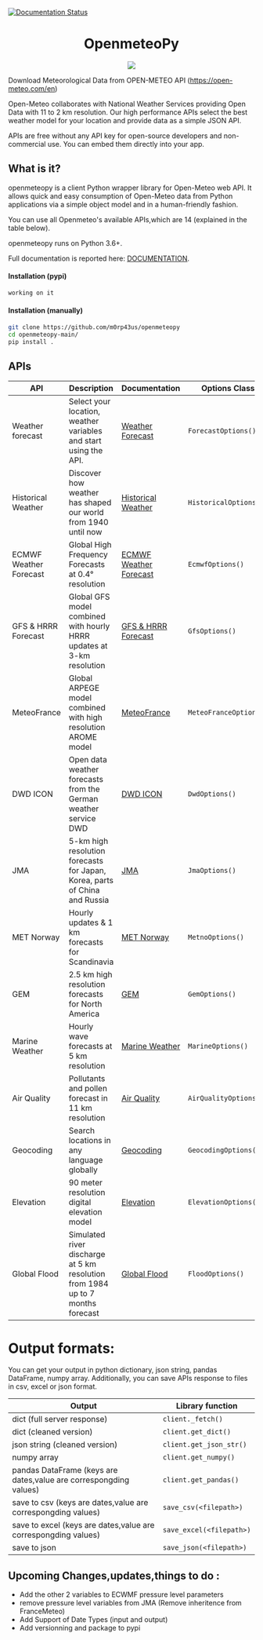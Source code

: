 [![Documentation Status](https://readthedocs.org/projects/openmeteo-py/badge/?version=latest)](https://openmeteo-py.readthedocs.io/en/latest/?badge=latest)

<h1 align="center"> OpenmeteoPy </h1>

<p align="center">
  <img  src="https://cdn.substack.com/image/fetch/w_1360,c_limit,f_auto,q_auto:best,fl_progressive:steep/https%3A%2F%2Fbucketeer-e05bbc84-baa3-437e-9518-adb32be77984.s3.amazonaws.com%2Fpublic%2Fimages%2Ffd0d7953-5a9d-441c-b59f-4cde244503a1_934x461.png">
</p>

Download Meteorological Data from OPEN-METEO API (https://open-meteo.com/en)

Open-Meteo collaborates with National Weather Services providing Open Data with 11 to 2 km resolution. Our high performance APIs select the best weather model for your location and provide data as a simple JSON API.


APIs are free without any API key for open-source developers and non-commercial use. You can embed them directly into your app.

##  What is it?
openmeteopy is a client Python wrapper library for Open-Meteo  web API. It allows quick and easy consumption of Open-Meteo data from Python applications via a simple object model and in a human-friendly fashion.

You can use all Openmeteo's available APIs,which are 14 (explained in the table below).

openmeteopy runs on Python 3.6+.

Full documentation is reported here: [DOCUMENTATION](https://openmeteo-py.readthedocs.io/en/latest/index.html).

#### Installation (pypi)
```bash
working on it
```
#### Installation (manually)
```bash
git clone https://github.com/m0rp43us/openmeteopy
cd openmeteopy-main/
pip install .
```
## APIs
|API	            |Description|Documentation        |Options Class	|Hourly Class|Daily Class|15 Minutes Class|
|-----|--------|--------|--------|---------|---------|----------|
|Weather forecast | Select your location, weather variables and start using the API.|[Weather Forecast](/readme/WEATHER_FORECAST.md) | ```ForecastOptions()``` | ```HourlyForecast()```|```DailyForecast()```|-|
|Historical Weather | Discover how weather has shaped our world from 1940 until now|[Historical Weather](/readme/HISTORICAL_WEATHER.md) | ```HistoricalOptions()``` | ```HourlyHistorical()```|```DailyHistorical()```|-|
|ECMWF Weather Forecast | Global High Frequency Forecasts at 0.4° resolution |[ECMWF Weather Forecast](/readme/ECMWF.md)  |```EcmwfOptions()``` | ``` HourlyEcmwf()```|-|-|
|GFS & HRRR Forecast  |Global GFS model combined with hourly HRRR updates at 3-km resolution |[GFS & HRRR Forecast ](/readme/GFS_HRRR_FORECAST.md) | ```GfsOptions()``` | ```HourlyGfs()```|```DailyGfs()```|-|
|MeteoFrance  |Global ARPEGE model combined with high resolution AROME model| [MeteoFrance ](/readme/METEOFRANCE.md) | ```MeteoFranceOptions()``` | ```HourlyMeteoFrance()```|```DailyMeteoFrance()```|-|
|DWD ICON |Open data weather forecasts from the German weather service DWD |[DWD ICON](/readme/DWD_ICON.md) | ```DwdOptions()``` | ```HourlyDwd()```|```DailyDwd()```|```FifteenMinutesDwd()```|
|JMA |5-km high resolution forecasts for Japan, Korea, parts of China and Russia |[JMA](/readme/JMA.md) | ```JmaOptions()``` | ```HourlyJma()```|```DailyJma()```|-|
|MET Norway |Hourly updates & 1 km forecasts for Scandinavia| [MET Norway](/readme/MET_NORWAY.md) | ```MetnoOptions()``` | ```HourlyMetno()```|-|-|
|GEM  | 2.5 km high resolution forecasts for North America|[GEM](/readme/GEM.md) | ```GemOptions()``` | ```HourlyGem()```|```DailyGem()```|-|
|Marine Weather | Hourly wave forecasts at 5 km resolution|[Marine Weather](/readme/MARINE_WEATHER.md) | ```MarineOptions()``` | ```HourlyMarine()```|```DailyMarine()```|-|
|Air Quality | Pollutants and pollen forecast in 11 km resolution|[Air Quality](/readme/AIR_QUALITY.md) | ```AirQualityOptions()``` | ```HourlyAirQuality()```|-|-|
|Geocoding | Search locations in any language globally|[Geocoding](/readme/GEOCODING.md) | ```GeocodingOptions()``` | - |-|-|
|Elevation | 90 meter resolution digital elevation model|[Elevation](/readme/ELEVATION.md) | ```ElevationOptions()``` | -|-|-|
|Global Flood | Simulated river discharge at 5 km resolution from 1984 up to 7 months forecast|[Global Flood](/readme/GLOBAL_FLOOD.md) | ```FloodOptions()``` | - |```DailyForecast()```|-|

# Output formats:

You can get your output in python dictionary, json string, pandas DataFrame, numpy array. Additionally, you can save APIs response to files in csv, excel or json format.

|Output | Library function |
|----|-----|
|dict (full server response) | ```client._fetch()```|
|dict (cleaned version) | ```client.get_dict()```|
|json string (cleaned version) |``client.get_json_str()``|
|numpy array |``client.get_numpy()``|
|pandas DataFrame (keys are dates,value are correspongding values) | ```client.get_pandas()```|
|save to csv (keys are dates,value are correspongding values)| ```save_csv(<filepath>)```|
|save to excel (keys are dates,value are correspongding values) | ```save_excel(<filepath>)```|
|save to json | ```save_json(<filepath>)```|



## Upcoming Changes,updates,things to do :

- Add the other 2 variables to ECWMF pressure level parameters
- remove pressure level variables from JMA (Remove inheritence from FranceMeteo)
- Add Support of Date Types (input and output)
- Add versionning and package to pypi


